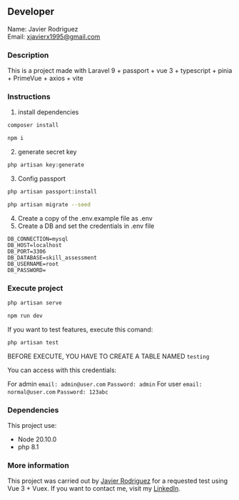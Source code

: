 ## Developer
Name: Javier Rodriguez <br/>
Email: xjavierx1995@gmail.com<br/>

### Description
This is a project made with Laravel 9 + passport + vue 3 + typescript + pinia + PrimeVue + axios + vite

### Instructions

1. install dependencies
```bash
composer install
```
```bash
npm i
```
2. generate secret key
```bash
php artisan key:generate
```
3. Config passport
```bash
php artisan passport:install
```
```bash
php artisan migrate --seed
```
4. Create a copy of the .env.example file as .env
5. Create a DB and set the credentials in .env file
```
DB_CONNECTION=mysql
DB_HOST=localhost
DB_PORT=3306
DB_DATABASE=skill_assessment
DB_USERNAME=root
DB_PASSWORD=
```

### Execute project
```bash
php artisan serve
```
```bash
npm run dev
```

If you want to test features, execute this comand:
```bash
php artisan test
```
BEFORE EXECUTE, YOU HAVE TO CREATE A TABLE NAMED `testing`

You can access with this credentials:

For admin
`email: admin@user.com`
`Password: admin`
For user
`email: normal@user.com`
`Password: 123abc`


### Dependencies

This project use:
* Node 20.10.0
* php 8.1

### More information
This project was carried out by [Javier Rodriguez](https://github.com/xjavierx1995) for a requested test using Vue 3 + Vuex. If you want to contact me, visit my [LinkedIn](https://www.linkedin.com/in/javier-rodr%C3%ADguez-93a61619a/).
